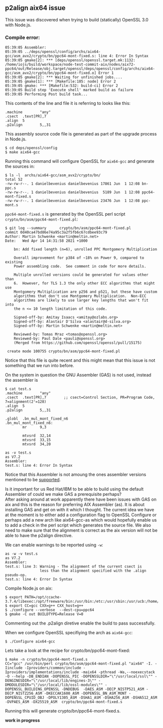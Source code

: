 ## p2align aix64 issue
This issue was discovered when trying to build (statically) OpenSSL 3.0 with
Node.js. 

### Compile error:
```console
05:39:05 Assembler:
05:39:05 ../deps/openssl/config/archs/aix64-gcc/asm_avx2/crypto/bn/ppc64-mont-fixed.s: line 4: Error In Syntax 
05:39:05 gmake[2]: *** [deps/openssl/openssl.target.mk:1132: /home/iojs/build/workspace/node-test-commit-aix/nodes/aix72-ppc64/out/Release/obj.target/openssl/deps/openssl/config/archs/aix64-gcc/asm_avx2/crypto/bn/ppc64-mont-fixed.o] Error 1
05:39:05 gmake[2]: *** Waiting for unfinished jobs....
05:39:05 gmake[1]: *** [Makefile:105: node] Error 2
05:39:05 gmake: *** [Makefile:532: build-ci] Error 2
05:39:05 Build step 'Execute shell' marked build as failure
05:39:05 Performing Post build task...
```

This contents of the line and file it is referring to looks like this:
```assembly
.machine        "any"                                                           
.csect  .text[PR],7                                                                
.align  5                                                                          
.p2align        5,,31
```

This assembly source code file is generated as part of the upgrade process
in Node.js.
```console
$ cd deps/openssl/config
$ make aix64-gcc
```
Running this command will configure OpenSSL for `aix64-gcc` and generate the
sources in:
```console
$ ls -l  archs/aix64-gcc/asm_avx2/crypto/bn/
total 52
-rw-rw-r--. 1 danielbevenius danielbevenius 17861 Jun  1 12:08 bn-ppc.s
-rw-rw-r--. 1 danielbevenius danielbevenius  5189 Jun  1 12:08 ppc64-mont-fixed.s
-rw-rw-r--. 1 danielbevenius danielbevenius 23476 Jun  1 12:08 ppc-mont.s
```
`ppc64-mont-fixed.s` is generated by the OpenSSL perl script
`crypto/bn/asm/ppc64-mont-fixed.pl`:
```console
$ git log --summary      crypto/bn/asm/ppc64-mont-fixed.pl
commit 0d40ca47bd86e74a95c3a2f5fb6c67cdbee93c79
Author: Martin Schwenke <martin@meltin.net>
Date:   Wed Apr 14 14:31:58 2021 +1000

    bn: Add fixed length (n=6), unrolled PPC Montgomery Multiplication
    
    Overall improvement for p384 of ~18% on Power 9, compared to existing
    Power assembling code.  See comment in code for more details.
    
    Multiple unrolled versions could be generated for values other than
    6.  However, for TLS 1.3 the only other ECC algorithms that might use
    Montgomery Multiplication are p256 and p521, but these have custom
    algorithms that don't use Montgomery Multiplication.  Non-ECC
    algorithms are likely to use larger key lengths that won't fit into
    the n <= 10 length limitation of this code.
    
    Signed-off-by: Amitay Isaacs <amitay@ozlabs.org>
    Signed-off-by: Alastair D'Silva <alastair@d-silva.org>
    Signed-off-by: Martin Schwenke <martin@meltin.net>
    
    Reviewed-by: Tomas Mraz <tomas@openssl.org>
    Reviewed-by: Paul Dale <pauli@openssl.org>
    (Merged from https://github.com/openssl/openssl/pull/15175)

 create mode 100755 crypto/bn/asm/ppc64-mont-fixed.pl
```
Notice that this file is quite recent and this might mean that this issue is
not something that we run into before.

On the system in question the GNU Assembler (GAS) is not used, instead the
assembler is 

```assembly
$ cat test.s
.machine        "any"                                                           
.csect  .text[PR],7        ;; csect=Control Section, PR=Program Code, 7=alignment(2⁷=128)
.align  5                                                                       
.p2align        5,,31                                                           
                                                                                
.globl  .bn_mul_mont_fixed_n6                                                   
.bn_mul_mont_fixed_n6:
        mr      9,3                                                             
                                                                                
        mtvsrd  32,14                                                           
        mtvsrd  33,15                                                           
        mtvsrd  34,20   
```
```console
as -v test.s
as V7.2
Assembler:
test.s: line 4: Error In Syntax 
```
Notice that this Assembler is not amoung the ones assembler versions mentioned
to be [supported](https://github.com/openssl/openssl/blob/master/INSTALL.md#notes-on-assembler-modules-compilation).

Is it important for us Red Hat/IBM to be able to build using the default
Assembler of could we make GAS a prerequisite perhaps?  
After asking around at work apparently there have been issues with GAS on aix
and this is the reason for preferring AIX Assembler (as). It is about installing
GAS and get on with it which I thought. The current idea we have at the moment
is to either add a configuration flag to OpenSSL Configure or perhaps add a
new arch like aix64-gcc-as which would hopefully enable us to add a check in
the perl script which generates the source file. We also need to make sure that
the alignment is correct as the aix version will not be able to have the
p2align directive.

We can enable warnings to be reported using `-w`:
```console
as -w -v test.s
as V7.2
Assembler:
test.s: line 3: Warning - The alignment of the current csect is
                less than the alignment specified with the .align pseudo-op.
test.s: line 4: Error In Syntax 
```

Compile Node.js on aix:
```console
$ export PATH=/opt/ccache-3.7.4/libexec:/opt/freeware/bin:/usr/bin:/etc:/usr/sbin:/usr/ucb:/home/iojs/bin:/usr/bin/X11:/sbin:.
$ export CC=gcc CXX=g++ CXX_host=g++
$ ./configure --verbose  --dest-cpu=ppc64
$ gmake -C out BUILDTYPE=Release V=0
```
Commenting out the .p2align diretive enable the build to pass successfully.

When we configure OpenSSL specifiying the arch as `aix64-gcc`:
```console
$ ./Configure aix64-gcc
```
Lets take a look at the recipe for crypto/bn/ppc64-mont-fixed:
```console
$ make -n crypto/bn/ppc64-mont-fixed.s
CC="gcc" /usr/bin/perl crypto/bn/asm/ppc64-mont-fixed.pl "aix64" -I. -Iinclude -Iproviders/common/include -Iproviders/implementations/include -maix64 -pthread -Wa,--noexecstack -O --help -DB_ENDIAN -DOPENSSL_PIC -DOPENSSLDIR="\"/usr/local/ssl\"" -DENGINESDIR="\"/usr/local/lib/engines-3\"" -DMODULESDIR="\"/usr/local/lib/ossl-modules\"" -DOPENSSL_BUILDING_OPENSSL -DNDEBUG  -DAES_ASM -DECP_NISTP521_ASM -DECP_NISTZ256_ASM -DKECCAK1600_ASM -DOPENSSL_BN_ASM_MONT -DOPENSSL_CPUID_OBJ -DPOLY1305_ASM -DSHA1_ASM -DSHA256_ASM -DSHA512_ASM -DVPAES_ASM -DX25519_ASM  crypto/bn/ppc64-mont-fixed.s
```
Running this will generate crypto/bn/ppc64-mont-fixed.s.


__work in progress__
